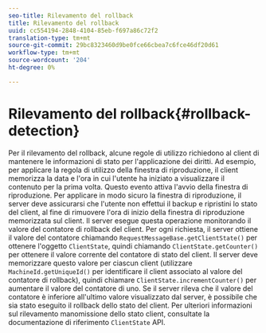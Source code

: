 ```yaml
---
seo-title: Rilevamento del rollback
title: Rilevamento del rollback
uuid: cc554194-2848-4104-85eb-f697a86c72f2
translation-type: tm+mt
source-git-commit: 29bc8323460d9be0fce66cbea7c6fce46df20d61
workflow-type: tm+mt
source-wordcount: '204'
ht-degree: 0%

---
```



# Rilevamento del rollback{#rollback-detection}

Per il rilevamento del rollback, alcune regole di utilizzo richiedono al client di mantenere le informazioni di stato per l&#39;applicazione dei diritti. Ad esempio, per applicare la regola di utilizzo della finestra di riproduzione, il client memorizza la data e l&#39;ora in cui l&#39;utente ha iniziato a visualizzare il contenuto per la prima volta. Questo evento attiva l&#39;avvio della finestra di riproduzione. Per applicare in modo sicuro la finestra di riproduzione, il server deve assicurarsi che l&#39;utente non effettui il backup e ripristini lo stato del client, al fine di rimuovere l&#39;ora di inizio della finestra di riproduzione memorizzata sul client. Il server esegue questa operazione monitorando il valore del contatore di rollback del client. Per ogni richiesta, il server ottiene il valore del contatore chiamando `RequestMessageBase.getClientState()` per ottenere l&#39;oggetto `ClientState`, quindi chiamando `ClientState.getCounter()` per ottenere il valore corrente del contatore di stato del client. Il server deve memorizzare questo valore per ciascun client (utilizzare `MachineId.getUniqueId()` per identificare il client associato al valore del contatore di rollback), quindi chiamare `ClientState.incrementCounter()` per aumentare il valore del contatore di uno. Se il server rileva che il valore del contatore è inferiore all&#39;ultimo valore visualizzato dal server, è possibile che sia stato eseguito il rollback dello stato del client. Per ulteriori informazioni sul rilevamento manomissione dello stato client, consultate la documentazione di riferimento `ClientState` API.
